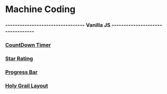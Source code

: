 # Machine Coding

### --------------------------------- Vanilla JS ---------------------------------

### [CountDown Timer](https://ynmgr7.csb.app)

### [Star Rating](https://j5w8ks.csb.app)

### [Progress Bar](https://4wfmzf.csb.app/)

### [Holy Grail Layout](https://j95l8r.csb.app/)
